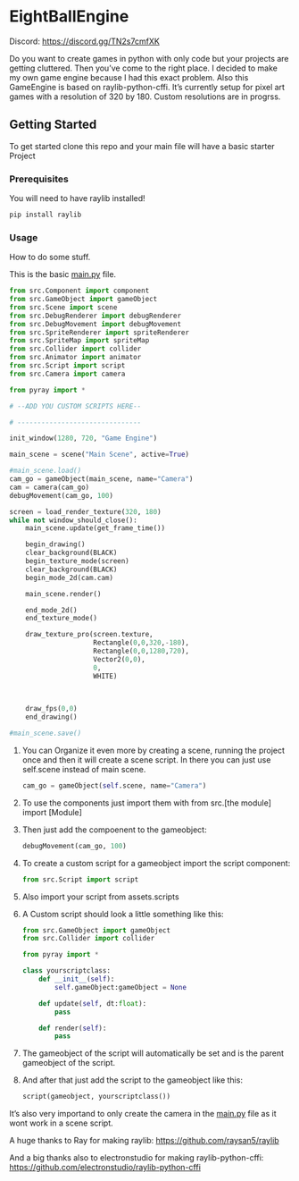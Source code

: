 # EightBallEngine

Discord: https://discord.gg/TN2s7cmfXK

Do you want to create games in python with only code but your projects are getting cluttered. Then you’ve come to the right place. I decided to make my own game engine because I had this exact problem. Also this GameEngine is based on raylib-python-cffi. It’s currently setup for pixel art games with a resolution of 320 by 180. Custom resolutions are in progrss.

## Getting Started

To get started clone this repo and your main file will have a basic starter Project

### Prerequisites

You will need to have raylib installed!

```bash
pip install raylib
```

### Usage

How to do some stuff.

This is the basic [main.py](http://main.py) file.

```python
from src.Component import component
from src.GameObject import gameObject
from src.Scene import scene
from src.DebugRenderer import debugRenderer
from src.DebugMovement import debugMovement
from src.SpriteRenderer import spriteRenderer
from src.SpriteMap import spriteMap
from src.Collider import collider
from src.Animator import animator
from src.Script import script
from src.Camera import camera

from pyray import *

# --ADD YOU CUSTOM SCRIPTS HERE--

# -------------------------------

init_window(1280, 720, "Game Engine")

main_scene = scene("Main Scene", active=True)

#main_scene.load()
cam_go = gameObject(main_scene, name="Camera")
cam = camera(cam_go)
debugMovement(cam_go, 100)

screen = load_render_texture(320, 180)
while not window_should_close():
    main_scene.update(get_frame_time())

    begin_drawing()
    clear_background(BLACK)
    begin_texture_mode(screen)
    clear_background(BLACK)
    begin_mode_2d(cam.cam)

    main_scene.render()

    end_mode_2d()
    end_texture_mode()

    draw_texture_pro(screen.texture,
                     Rectangle(0,0,320,-180),
                     Rectangle(0,0,1280,720),
                     Vector2(0,0),
                     0,
                     WHITE)
    

    
    draw_fps(0,0)
    end_drawing()

#main_scene.save()
```

1. You can Organize it even more by creating a scene, running the project once and then it will create a scene script. In there you can just use self.scene instead of main scene.
    
    ```python
    cam_go = gameObject(self.scene, name="Camera")
    ```
    
2. To use the components just import them with from src.[the module] import [Module]
3. Then just add the compoenent to the gameobject:
    
    ```python
    debugMovement(cam_go, 100)
    ```
    
4. To create a custom script for a gameobject import the script component:
    
    ```python
    from src.Script import script
    ```
    
5. Also import your script from assets.scripts
6. A Custom script should look a little something like this:
    
    ```python
    from src.GameObject import gameObject
    from src.Collider import collider
    
    from pyray import *
    
    class yourscriptclass:
        def __init__(self):
            self.gameObject:gameObject = None
    
        def update(self, dt:float):
            pass
    
        def render(self):
            pass
    ```
    
7. The gameobject of the script will automatically be set and is the parent gameobject of the script.
8. And after that just add the script to the gameobject like this:
    
    ```python
    script(gameobject, yourscriptclass())
    ```
    

It’s also very importand to only create the camera in the [main.py](http://main.py) file as it wont work in a scene script.

A huge thanks to Ray for making raylib: https://github.com/raysan5/raylib

And a big thanks also to electronstudio for making raylib-python-cffi: https://github.com/electronstudio/raylib-python-cffi
